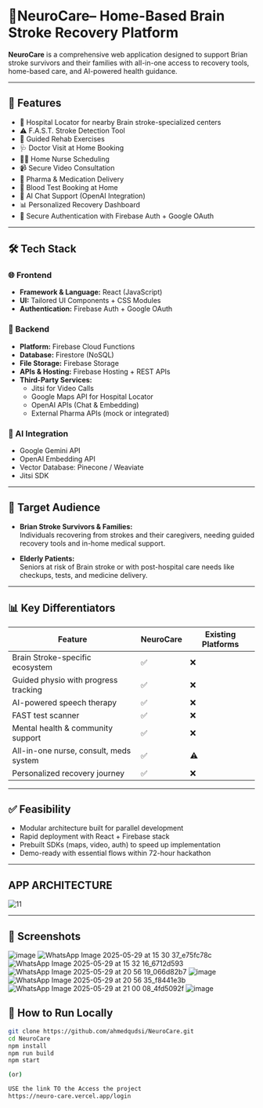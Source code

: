 # 🧠NeuroCare– Home-Based Brain Stroke Recovery Platform

**NeuroCare** is a comprehensive web application designed to support Brian stroke survivors and their families with all-in-one access to recovery tools, home-based care, and AI-powered health guidance.

---

## 🚀 Features

- 🏥 Hospital Locator for nearby Brain stroke-specialized centers  
- ⚠️ F.A.S.T. Stroke Detection Tool  
- 💪 Guided Rehab Exercises  
- 🩺 Doctor Visit at Home Booking  
- 👩‍⚕️ Home Nurse Scheduling  
- 📹 Secure Video Consultation  
- 💊 Pharma & Medication Delivery  
- 🧪 Blood Test Booking at Home  
- 🤖 AI Chat Support (OpenAI Integration)  
- 📊 Personalized Recovery Dashboard  
- 🔐 Secure Authentication with Firebase Auth + Google OAuth  

---

## 🛠️ Tech Stack

### 🌐 Frontend  
- **Framework & Language:** React (JavaScript)  
- **UI:** Tailored UI Components + CSS Modules  
- **Authentication:** Firebase Auth + Google OAuth

### 🔧 Backend  
- **Platform:** Firebase Cloud Functions  
- **Database:** Firestore (NoSQL)  
- **File Storage:** Firebase Storage  
- **APIs & Hosting:** Firebase Hosting + REST APIs  
- **Third-Party Services:**  
  - Jitsi for Video Calls  
  - Google Maps API for Hospital Locator  
  - OpenAI APIs (Chat & Embedding)  
  - External Pharma APIs (mock or integrated)

### 🧠 AI Integration  
- Google Gemini API  
- OpenAI Embedding API  
- Vector Database: Pinecone / Weaviate
- Jitsi SDK

---

## 🎯 Target Audience

- **Brian Stroke Survivors & Families:**  
  Individuals recovering from strokes and their caregivers, needing guided recovery tools and in-home medical support.

- **Elderly Patients:**  
  Seniors at risk of Brain stroke or with post-hospital care needs like checkups, tests, and medicine delivery.

---

## 📊 Key Differentiators

| **Feature**                              |   **NeuroCare**          |     **Existing Platforms**       |
|------------------------------------------|--------------------------|----------------------------------|
| Brain Stroke-specific ecosystem          |       ✅                |          ❌                      |
| Guided physio with progress tracking     |       ✅                |          ❌                      |
| AI-powered speech therapy                |       ✅                |          ❌                      |
| FAST test scanner                        |       ✅                |          ❌                      |
| Mental health & community support        |       ✅                |          ❌                      |
| All-in-one nurse, consult, meds system   |       ✅                |          ⚠️                      |
| Personalized recovery journey            |       ✅                |          ❌                      |

---

## ✅ Feasibility

- Modular architecture built for parallel development  
- Rapid deployment with React + Firebase stack  
- Prebuilt SDKs (maps, video, auth) to speed up implementation  
- Demo-ready with essential flows within 72-hour hackathon  

---
## APP ARCHITECTURE
![11](https://github.com/user-attachments/assets/324175a5-c364-403f-b2be-cf38425d0512)

---
## 📸 Screenshots

![image](https://github.com/user-attachments/assets/1f067904-6aa8-46bd-920a-f7708f4ac2fc)
![WhatsApp Image 2025-05-29 at 15 30 37_e75fc78c](https://github.com/user-attachments/assets/62262cfb-6d2b-4a94-9ed9-bda9e2b91813)
![WhatsApp Image 2025-05-29 at 15 32 16_6712d593](https://github.com/user-attachments/assets/29fb5051-2a92-4d3d-a542-d3056d00b08e)
![WhatsApp Image 2025-05-29 at 20 56 19_066d82b7](https://github.com/user-attachments/assets/53fbeacd-bfce-472f-9dd0-b4116097ffd6)
![image](https://github.com/user-attachments/assets/f0339464-a952-4f77-b89a-01c55675f1fb)
![WhatsApp Image 2025-05-29 at 20 56 35_f8441e3b](https://github.com/user-attachments/assets/3afcc769-cad8-4594-bb1c-6e67d82f664c)
![WhatsApp Image 2025-05-29 at 21 00 08_4fd5092f](https://github.com/user-attachments/assets/a4b5431c-2bdb-4013-8689-2413c20e6f05)
![image](https://github.com/user-attachments/assets/0ece35d7-98e6-4648-8843-eb129e67fa60)


## 📂 How to Run Locally

```bash
git clone https://github.com/ahmedqudsi/NeuroCare.git
cd NeuroCare
npm install
npm run build
npm start

(or)

USE the link TO the Access the project
https://neuro-care.vercel.app/login
